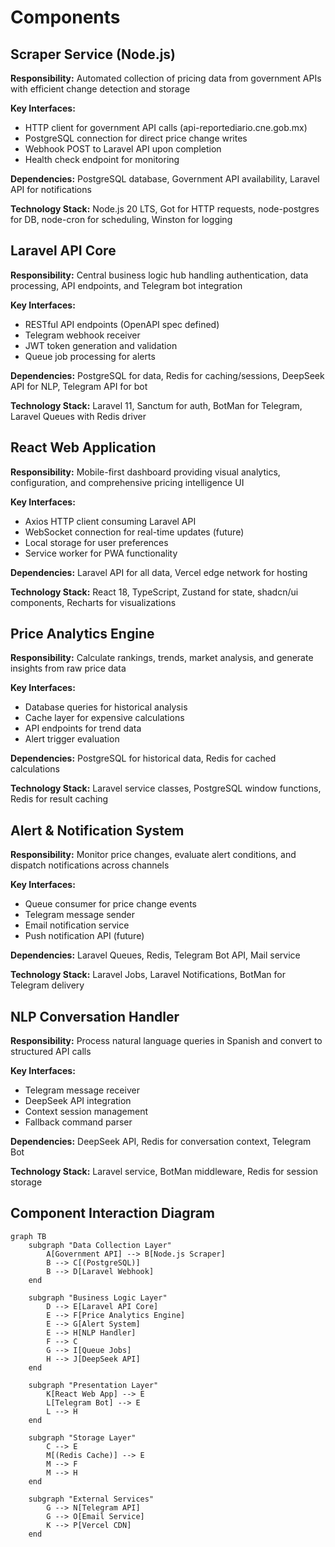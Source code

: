 # Components

## Scraper Service (Node.js)

**Responsibility:** Automated collection of pricing data from government APIs with efficient change detection and storage

**Key Interfaces:**

- HTTP client for government API calls (api-reportediario.cne.gob.mx)
- PostgreSQL connection for direct price change writes
- Webhook POST to Laravel API upon completion
- Health check endpoint for monitoring

**Dependencies:** PostgreSQL database, Government API availability, Laravel API for notifications

**Technology Stack:** Node.js 20 LTS, Got for HTTP requests, node-postgres for DB, node-cron for scheduling, Winston for logging

## Laravel API Core

**Responsibility:** Central business logic hub handling authentication, data processing, API endpoints, and Telegram bot integration

**Key Interfaces:**

- RESTful API endpoints (OpenAPI spec defined)
- Telegram webhook receiver
- JWT token generation and validation
- Queue job processing for alerts

**Dependencies:** PostgreSQL for data, Redis for caching/sessions, DeepSeek API for NLP, Telegram API for bot

**Technology Stack:** Laravel 11, Sanctum for auth, BotMan for Telegram, Laravel Queues with Redis driver

## React Web Application

**Responsibility:** Mobile-first dashboard providing visual analytics, configuration, and comprehensive pricing intelligence UI

**Key Interfaces:**

- Axios HTTP client consuming Laravel API
- WebSocket connection for real-time updates (future)
- Local storage for user preferences
- Service worker for PWA functionality

**Dependencies:** Laravel API for all data, Vercel edge network for hosting

**Technology Stack:** React 18, TypeScript, Zustand for state, shadcn/ui components, Recharts for visualizations

## Price Analytics Engine

**Responsibility:** Calculate rankings, trends, market analysis, and generate insights from raw price data

**Key Interfaces:**

- Database queries for historical analysis
- Cache layer for expensive calculations
- API endpoints for trend data
- Alert trigger evaluation

**Dependencies:** PostgreSQL for historical data, Redis for cached calculations

**Technology Stack:** Laravel service classes, PostgreSQL window functions, Redis for result caching

## Alert & Notification System

**Responsibility:** Monitor price changes, evaluate alert conditions, and dispatch notifications across channels

**Key Interfaces:**

- Queue consumer for price change events
- Telegram message sender
- Email notification service
- Push notification API (future)

**Dependencies:** Laravel Queues, Redis, Telegram Bot API, Mail service

**Technology Stack:** Laravel Jobs, Laravel Notifications, BotMan for Telegram delivery

## NLP Conversation Handler

**Responsibility:** Process natural language queries in Spanish and convert to structured API calls

**Key Interfaces:**

- Telegram message receiver
- DeepSeek API integration
- Context session management
- Fallback command parser

**Dependencies:** DeepSeek API, Redis for conversation context, Telegram Bot

**Technology Stack:** Laravel service, BotMan middleware, Redis for session storage

## Component Interaction Diagram

```mermaid
graph TB
    subgraph "Data Collection Layer"
        A[Government API] --> B[Node.js Scraper]
        B --> C[(PostgreSQL)]
        B --> D[Laravel Webhook]
    end

    subgraph "Business Logic Layer"
        D --> E[Laravel API Core]
        E --> F[Price Analytics Engine]
        E --> G[Alert System]
        E --> H[NLP Handler]
        F --> C
        G --> I[Queue Jobs]
        H --> J[DeepSeek API]
    end

    subgraph "Presentation Layer"
        K[React Web App] --> E
        L[Telegram Bot] --> E
        L --> H
    end

    subgraph "Storage Layer"
        C --> E
        M[(Redis Cache)] --> E
        M --> F
        M --> H
    end

    subgraph "External Services"
        G --> N[Telegram API]
        G --> O[Email Service]
        K --> P[Vercel CDN]
    end
```

